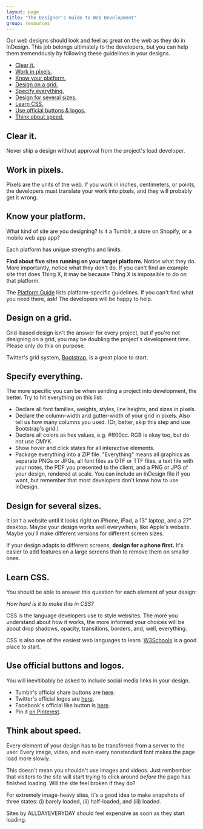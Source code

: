 ```yaml
---
layout: page
title: "The Designer's Guide to Web Development"
group: resources
---
```


Our web designs should look and feel as great on the web as they do in InDesign. This job belongs ultimately to the developers, but you can help them tremendously by following these guidelines in your designs.

- [Clear it.](#clear_it)
- [Work in pixels.](#work_in_pixels)
- [Know your platform.](#know_your_platform)
- [Design on a grid.](#design_on_a_grid)
- [Specify everything.](#specify_everything)
- [Design for several sizes.](#design_for_several_sizes)
- [Learn CSS.](#learn_css)
- [Use official buttons & logos.](#use_official_buttons_and_logos)
- [Think about speed.](#think_about_speed)



## Clear it.

Never ship a design without approval from the project's lead developer.


## Work in pixels.

Pixels are the units of the web. If you work in inches, centimeters, or points, the developers must translate your work into pixels, and they will probably get it wrong.


## Know your platform.

What kind of site are you designing? Is it a Tumblr, a store on Shopify, or a mobile web app app? 

Each platform has unique strengths and limits.

**Find about five sites running on your target platform.** Notice what they do. More importantly, notice what they don't do. If you can't find an example site that does Thing X, it may be because Thing X is impossible to do on that platform.

The [Platform Guide] lists platform-specific guidelines. If you can't find what you need there, ask! The developers will be happy to help.


## Design on a grid.

Grid-based design isn't the answer for every project, but if you're not designing on a grid, you may be doubling the project's development time. Please only do this on purpose.

Twitter's grid system, [Bootstrap], is a great place to start.


## Specify everything.

The more specific you can be when sending a project into development, the better. Try to hit everything on this list:

- Declare all font families, weights, styles, line heights, and sizes in pixels.
- Declare the column-width and gutter-width of your grid in pixels. Also tell us how many columns you used. (Or, better, skip this step and use Bootstrap's grid.)
- Declare all colors as hex values, e.g. #ff00cc. RGB is okay too, but do not use CMYK.
- Show hover and click states for all interactive elements.
- Package everything into a ZIP file. "Everything" means all graphics as separate PNGs or JPGs, all font files as OTF or TTF files, a text file with your notes, the PDF you presented to the client, and a PNG or JPG of your design, rendered at scale. You can include an InDesign file if you want, but remember that most developers don't know how to use InDesign.


## Design for several sizes.

It isn't a website until it looks right on iPhone, iPad, a 13" laptop, and a 27" desktop. Maybe your design works well everywhere, like Apple's website. Maybe you'll make different versions for different screen sizes.

If your design adapts to different screens, **design for a phone first.** It's easier to add features on a large screens than to remove them on smaller ones.


## Learn CSS.

You should be able to answer this question for each element of your design:

*How hard is it to make this in CSS?*

CSS is the language developers use to style websites. The more you understand about how it works, the more informed your choices will be about drop shadows, opacity, transitions, borders, and, well, everything.

CSS is also one of the easiest web languages to learn. [W3Schools] is a good place to start.


## Use official buttons and logos.

You will inevitibably be asked to include social media links in your design.

- Tumblr's official share buttons are [here](http://www.tumblr.com/docs/en/share_button).
- Twitter's official logos are [here](https://twitter.com/about/resources/logos).
- Facebook's official like button is [here](https://developers.facebook.com/docs/reference/plugins/like/).
- Pin it [on Pinterest](http://pinterest.com/about/goodies/).



## Think about speed.

Every element of your design has to be transferred from a server to the user. Every image, video, and even every nonstandard font makes the page load more slowly. 

This doesn't mean you shouldn't use images and videos. Just rembember that visitors to the site will start trying to click around *before* the page has finished loading. Will the site feel broken if they do?

For extremely image-heavy sites, it's a good idea to make snapshots of three states: (i) barely loaded, (ii) half-loaded, and (iii) loaded. 

Sites by ALLDAYEVERYDAY should feel expensive as soon as they start loading.


[bootstrap]: http://twitter.github.com/bootstrap
[w3schools]: http://www.w3schools.com/css/
[platform guide]: /resources/platform-guide.html